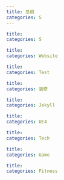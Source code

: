 ```yaml
---
title: 总纲
categories: S
---
```


```yaml
title:
categories: S
```

```yaml
title:
categories: Website
```

```yaml
title:
categories: Test
```

```yaml
title:
categories: 装修
```

```yaml
title:
categories: Jekyll
```

```yaml
title:
categories: UE4
```

```yaml
title:
categories: Tech
```

```yaml
title:
categories: Game
```

```yaml
title:
categories: Fitness
```

